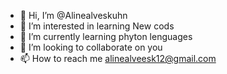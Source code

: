 - 👋 Hi, I’m @Alinealveskuhn
- 👀 I’m interested in learning New cods
- 🌱 I’m currently learning phyton lenguages 
- 💞️ I’m looking to collaborate on you
- 📫 How to reach me alinealveesk12@gmail.com

<!---
Alinealveskuhn/Alinealveskuhn is a ✨ special ✨ repository because its `README.md` (this file) appears on your GitHub profile.
You can click the Preview link to take a look at your changes.
--->
